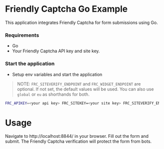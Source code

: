 # Friendly Captcha Go Example

This application integrates Friendly Captcha for form submissions using Go.

### Requirements

- Go
- Your Friendly Captcha API key and site key.

### Start the application

- Setup env variables and start the application

> NOTE: `FRC_SITEVERIFY_ENDPOINT` and `FRC_WIDGET_ENDPOINT` are optional. If not set, the default values will be used. You can also use `global` or `eu` as shorthands for both.

```bash
FRC_APIKEY=<your api key> FRC_SITEKEY=<your site key> FRC_SITEVERIFY_ENDPOINT=<siteverify endpoint> FRC_WIDGET_ENDPOINT=<widget endpoint> go run main.go
```

# Usage

Navigate to http://localhost:8844/ in your browser.
Fill out the form and submit. The Friendly Captcha verification will protect the form from bots.
